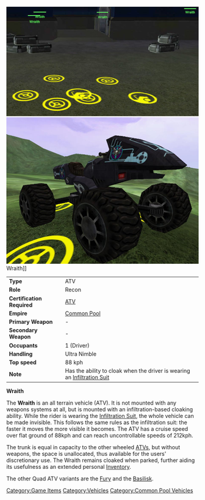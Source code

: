 ![](images/Wraiths.jpg "fig:Wraiths.jpg") ![](images/Wraith.jpg "fig:Wraith.jpg")
Wraith\]\]

|                            |                                                                                                             |
| -------------------------- | ----------------------------------------------------------------------------------------------------------- |
| **Type**                   | ATV                                                                                                         |
| **Role**                   | Recon                                                                                                       |
| **Certification Required** | [ATV](<ATV_(Certification)> "wikilink")                                                                     |
| **Empire**                 | [Common Pool](Common_Pool.md "wikilink")                                                                    |
| **Primary Weapon**         | \-                                                                                                          |
| **Secondary Weapon**       | \-                                                                                                          |
| **Occupants**              | 1 (Driver)                                                                                                  |
| **Handling**               | Ultra Nimble                                                                                                |
| **Top speed**              | 88 kph                                                                                                      |
| **Note**                   | Has the ability to cloak when the driver is wearing an [Infiltration Suit](Infiltration_Suit.md "wikilink") |

**Wraith**

The **Wraith** is an all terrain vehicle (ATV). It is not mounted with
any weapons systems at all, but is mounted with an infiltration-based
cloaking ability. While the rider is wearing the [Infiltration
Suit](Infiltration_Suit.md "wikilink"), the whole vehicle can be made
invisible. This follows the same rules as the infiltration suit: the
faster it moves the more visible it becomes. The ATV has a cruise speed
over flat ground of 88kph and can reach uncontrollable speeds of 212kph.

The trunk is equal in capacity to the other wheeled
[ATVs](ATV.md "wikilink"), but without weapons, the space is unallocated,
thus available for the users' discretionary use. The Wraith remains
cloaked when parked, further aiding its usefulness as an extended
personal [Inventory](Inventory.md "wikilink").

The other Quad ATV variants are the [Fury](Fury.md "wikilink") and the
[Basilisk](Basilisk.md "wikilink").

[Category:Game Items](Category:Game_Items.md "wikilink")
[Category:Vehicles](Category:Vehicles.md "wikilink") [Category:Common Pool
Vehicles](Category:Common_Pool_Vehicles.md "wikilink")
